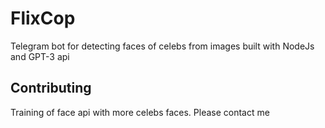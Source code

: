 # FlixCop
Telegram bot for detecting faces of celebs from images built with NodeJs and GPT-3 api

## Contributing
Training of face api with more celebs faces. Please contact me
